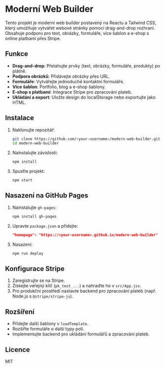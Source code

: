 # Moderní Web Builder

Tento projekt je moderní web builder postavený na Reactu a Tailwind CSS, který umožňuje vytvářet webové stránky pomocí drag-and-drop rozhraní. Obsahuje podporu pro text, obrázky, formuláře, více šablon a e-shop s online platbami přes Stripe.

## Funkce

- **Drag-and-drop**: Přetahujte prvky (text, obrázky, formuláře, produkty) po plátně.
- **Podpora obrázků**: Přidávejte obrázky přes URL.
- **Formuláře**: Vytvářejte jednoduché kontaktní formuláře.
- **Více šablon**: Portfolio, blog a e-shop šablony.
- **E-shop s platbami**: Integrace Stripe pro zpracování plateb.
- **Ukládání a export**: Uložte design do localStorage nebo exportujte jako HTML.

## Instalace

1. Naklonujte repozitář:

   ```bash
   git clone https://github.com/<your-username>/modern-web-builder.git
   cd modern-web-builder
   ```

2. Nainstalujte závislosti:

   ```bash
   npm install
   ```

3. Spusťte projekt:

   ```bash
   npm start
   ```

## Nasazení na GitHub Pages

1. Nainstalujte `gh-pages`:

   ```bash
   npm install gh-pages
   ```

2. Upravte `package.json` a přidejte:

   ```json
   "homepage": "https://<your-username>.github.io/modern-web-builder"
   ```

3. Nasazení:

   ```bash
   npm run deploy
   ```

## Konfigurace Stripe

1. Zaregistrujte se na Stripe.
2. Získejte veřejný klíč (`pk_test_...`) a nahraďte ho v `src/App.jsx`.
3. Pro produkční prostředí nastavte backend pro zpracování plateb (např. Node.js s `@stripe/stripe-js`).

## Rozšíření

- Přidejte další šablony v `loadTemplate`.
- Rozšiřte formuláře o další typy polí.
- Implementujte backend pro ukládání formulářů a zpracování plateb.

## Licence

MIT